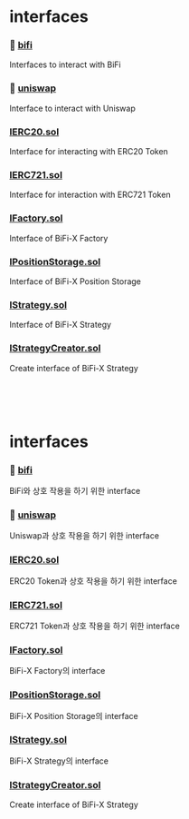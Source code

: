 # interfaces

### 📁 [bifi](https://github.com/bifrost-platform/BiFi-X/tree/main/contracts/interfaces/bifi)

Interfaces to interact with BiFi

### 📁 [uniswap](https://github.com/bifrost-platform/BiFi-X/tree/main/contracts/interfaces/uniswap)

Interface to interact with Uniswap

### [IERC20.sol](https://github.com/bifrost-platform/BiFi-X/blob/main/contracts/interfaces/IERC20.sol)

Interface for interacting with ERC20 Token

### [IERC721.sol](https://github.com/bifrost-platform/BiFi-X/blob/main/contracts/interfaces/IERC721.sol)

Interface for interaction with ERC721 Token

### [IFactory.sol](https://github.com/bifrost-platform/BiFi-X/blob/main/contracts/interfaces/IFactory.sol)

Interface of BiFi-X Factory

### [IPositionStorage.sol](https://github.com/bifrost-platform/BiFi-X/blob/main/contracts/interfaces/IPositionStorage.sol)

Interface of BiFi-X Position Storage

### [IStrategy.sol](https://github.com/bifrost-platform/BiFi-X/blob/main/contracts/interfaces/IStrategy.sol)

Interface of BiFi-X Strategy

### [IStrategyCreator.sol](https://github.com/bifrost-platform/BiFi-X/blob/main/contracts/interfaces/IStrategyCreator.sol)

Create interface of BiFi-X Strategy

<br>
<br>
<br>

# interfaces

### 📁 [bifi](https://github.com/bifrost-platform/BiFi-X/tree/main/contracts/interfaces/bifi)

BiFi와 상호 작용을 하기 위한 interface

### 📁 [uniswap](https://github.com/bifrost-platform/BiFi-X/tree/main/contracts/interfaces/uniswap)

Uniswap과 상호 작용을 하기 위한 interface

### [IERC20.sol](https://github.com/bifrost-platform/BiFi-X/blob/main/contracts/interfaces/IERC20.sol)

ERC20 Token과 상호 작용을 하기 위한 interface

### [IERC721.sol](https://github.com/bifrost-platform/BiFi-X/blob/main/contracts/interfaces/IERC721.sol)

ERC721 Token과 상호 작용을 하기 위한 interface

### [IFactory.sol](https://github.com/bifrost-platform/BiFi-X/blob/main/contracts/interfaces/IFactory.sol)

BiFi-X Factory의 interface

### [IPositionStorage.sol](https://github.com/bifrost-platform/BiFi-X/blob/main/contracts/interfaces/IPositionStorage.sol)

BiFi-X Position Storage의 interface

### [IStrategy.sol](https://github.com/bifrost-platform/BiFi-X/blob/main/contracts/interfaces/IStrategy.sol)

BiFi-X Strategy의 interface

### [IStrategyCreator.sol](https://github.com/bifrost-platform/BiFi-X/blob/main/contracts/interfaces/IStrategyCreator.sol)

Create interface of BiFi-X Strategy
